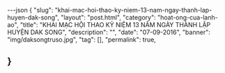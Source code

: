 ---json
{
    "slug": "khai-mac-hoi-thao-ky-niem-13-nam-ngay-thanh-lap-huyen-dak-song",
    "layout": "post.html",
    "category": "hoat-ong-cua-lanh-ao",
    "title": "KHAI MẠC HỘI THAO KỶ NIỆM 13 NĂM NGÀY THÀNH LẬP HUYỆN DAK SONG",
    "description": "",
    "date": "07-09-2016",
    "banner": "img/daksongtruso.jpg",
    "tag": [],
    "permalink": true,
    
    
}
---
